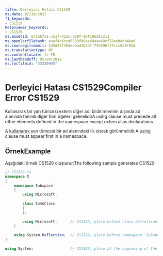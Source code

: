```yaml
---
title: Derleyici Hatası CS1529
ms.date: 07/20/2015
f1_keywords:
- CS1529
helpviewer_keywords:
- CS1529
ms.assetid: 672a6fd1-3a1f-422c-a29f-46f196d15211
ms.openlocfilehash: aaef4c6cca5583f86ae69aae40cf78eebebb48e0
ms.sourcegitcommit: 3d5d33f384eeba41b2dff79d096f47ccc8d8f03d
ms.translationtype: MT
ms.contentlocale: tr-TR
ms.lasthandoff: 05/04/2018
ms.locfileid: "33310995"
---
```

# <a name="compiler-error-cs1529"></a><span data-ttu-id="ce98d-102">Derleyici Hatası CS1529</span><span class="sxs-lookup"><span data-stu-id="ce98d-102">Compiler Error CS1529</span></span>
<span data-ttu-id="ce98d-103">Kullanarak bir yan tümcesi extern diğer adı bildirimlerinin dışında ad alanında tanımlı diğer tüm öğeleri gelmelidir</span><span class="sxs-lookup"><span data-stu-id="ce98d-103">A using clause must precede all other elements defined in the namespace except extern alias declarations</span></span>  
  
 <span data-ttu-id="ce98d-104">A [kullanarak](../../csharp/language-reference/keywords/using.md) yan tümcesi bir ad alanındaki ilk olarak görünmelidir.</span><span class="sxs-lookup"><span data-stu-id="ce98d-104">A [using](../../csharp/language-reference/keywords/using.md) clause must appear first in a namespace.</span></span>  
  
## <a name="example"></a><span data-ttu-id="ce98d-105">Örnek</span><span class="sxs-lookup"><span data-stu-id="ce98d-105">Example</span></span>  
 <span data-ttu-id="ce98d-106">Aşağıdaki örnek CS1529 oluşturur:</span><span class="sxs-lookup"><span data-stu-id="ce98d-106">The following sample generates CS1529:</span></span>  
  
```csharp  
// CS1529.cs  
namespace X  
{  
    namespace Subspace  
    {  
        using Microsoft;  
  
        class SomeClass  
        {  
        };  
  
        using Microsoft;      // CS1529, place before class definition  
    }  
  
    using System.Reflection;  // CS1529, place before namespace 'Subspace'  
}  
  
using System;                 // CS1529, place at the beginning of the file  
```
